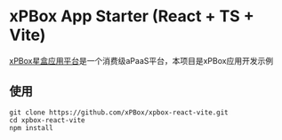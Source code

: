 # xPBox App Starter (React + TS + Vite)

[xPBox星盒应用平台](https://www.xpbox.cn/)是一个消费级aPaaS平台，本项目是xPBox应用开发示例

## 使用

```shell
git clone https://github.com/xPBox/xpbox-react-vite.git
cd xpbox-react-vite
npm install
```
